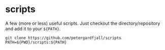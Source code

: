 scripts
=======

A few (more or less) useful scripts. Just checkout the directory/repository and add it to your `${PATH}`.

    git clone https://github.com/petergardfjall/scripts
    PATH=${PWD}/scripts:${PATH}

